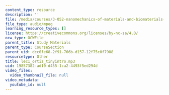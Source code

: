 ```yaml
---
content_type: resource
description: ''
file: /media/courses/3-052-nanomechanics-of-materials-and-biomaterials-spring-2007/19857382ad10d4551ca24493f5ed294d_lec1_ortiz_tinyintro.mp3
file_type: audio/mpeg
learning_resource_types: []
license: https://creativecommons.org/licenses/by-nc-sa/4.0/
ocw_type: OCWFile
parent_title: Study Materials
parent_type: CourseSection
parent_uid: dcc0fe68-2f91-766b-d157-12f75c0f7988
resourcetype: Other
title: lec1_ortiz_tinyintro.mp3
uid: 19857382-ad10-d455-1ca2-4493f5ed294d
video_files:
  video_thumbnail_file: null
video_metadata:
  youtube_id: null
---
```

